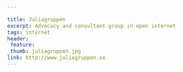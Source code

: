 ```yaml
---

title: Juliagruppen
excerpt: Advocacy and consultant group in open internet
tags: internet
header:
 feature:
 thumb: juliagruppen.jpg
link: http://www.juliagruppen.se
---
```



